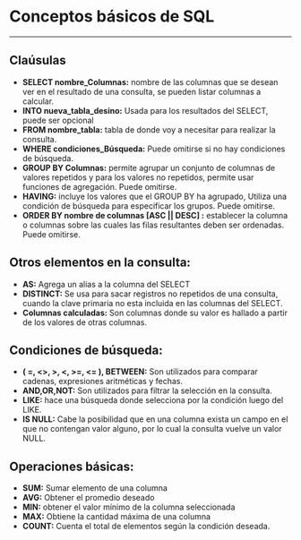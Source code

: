 # Conceptos básicos de SQL

* * *

## Claúsulas

* **SELECT nombre\_Columnas:** nombre de las columnas que se desean ver en el resultado de una consulta, se pueden listar columnas a calcular.
* **INTO nueva\_tabla\_desino:** Usada para los resultados del SELECT, puede ser opcional
* **FROM nombre\_tabla:** tabla de donde voy a necesitar para realizar la consulta.
* **WHERE condiciones\_Búsqueda:** Puede omitirse si no hay condiciones de búsqueda.
* **GROUP BY Columnas:** permite agrupar un conjunto de columnas de valores repetidos y para los valores no repetidos, permite usar funciones de agregación. Puede omitirse.
* **HAVING:** incluye los valores que el GROUP BY ha agrupado, Utiliza una condición de búsqueda para especificar los grupos. Puede omitirse.
* **ORDER BY nombre de columnas \[ASC \|\| DESC\] :** establecer la columna o columnas sobre las cuales las filas resultantes deben ser ordenadas. Puede omitirse.

## Otros elementos en la consulta:

* **AS:** Agrega un alias a la columna del SELECT
* **DISTINCT:** Se usa para sacar registros no repetidos de una consulta, cuando la clave primaria no esta incluida en las columnas del SELECT.
* **Columnas calculadas:** Son columnas donde su valor es hallado a partir de los valores de otras columnas.

## Condiciones de búsqueda:

* **\( =, &lt;&gt;, &gt;, &lt;, &gt;=, &lt;= \), BETWEEN:** Son utilizados para comparar cadenas, expresiones aritméticas y fechas.
* **AND,OR,NOT:** Son utilizados para filtrar la selección en la consulta.
* **LIKE:** hace una búsqueda donde selecciona por la condición luego del LIKE.
* **IS NULL:** Cabe la posibilidad que en una columna exista un campo en el que no contengan valor alguno, por lo cual la consulta vuelve un valor NULL.

## Operaciones básicas:

* **SUM:** Sumar elemento de una columna
* **AVG:** Obtener el promedio deseado
* **MIN:** obtener el valor mínimo de la columna seleccionada
* **MAX:** Obtiene la cantidad máxima de una columna
* **COUNT:** Cuenta el total de elementos según la condición deseada.
